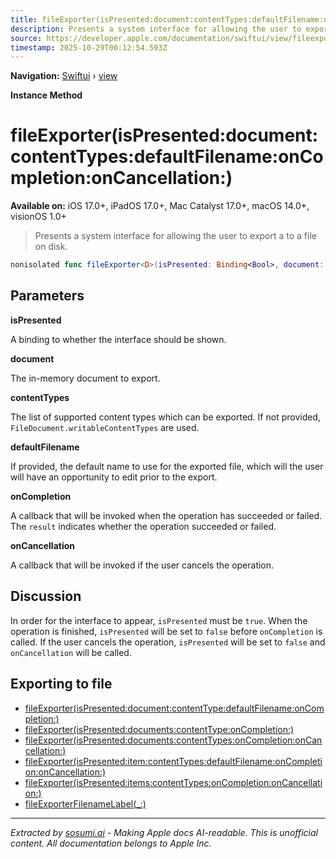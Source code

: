```yaml
---
title: fileExporter(isPresented:document:contentTypes:defaultFilename:onCompletion:onCancellation:)
description: Presents a system interface for allowing the user to export a  to a file on disk.
source: https://developer.apple.com/documentation/swiftui/view/fileexporter(ispresented:document:contenttypes:defaultfilename:oncompletion:oncancellation:)
timestamp: 2025-10-29T00:12:54.593Z
---
```


**Navigation:** [Swiftui](/documentation/swiftui) › [view](/documentation/swiftui/view)

**Instance Method**

# fileExporter(isPresented:document:contentTypes:defaultFilename:onCompletion:onCancellation:)

**Available on:** iOS 17.0+, iPadOS 17.0+, Mac Catalyst 17.0+, macOS 14.0+, visionOS 1.0+

> Presents a system interface for allowing the user to export a  to a file on disk.

```swift
nonisolated func fileExporter<D>(isPresented: Binding<Bool>, document: D?, contentTypes: [UTType] = [], defaultFilename: String? = nil, onCompletion: @escaping (Result<URL, any Error>) -> Void, onCancellation: @escaping () -> Void = {}) -> some View where D : FileDocument
```

## Parameters

**isPresented**

A binding to whether the interface should be shown.



**document**

The in-memory document to export.



**contentTypes**

The list of supported content types which can be exported. If not provided, `FileDocument.writableContentTypes` are used.



**defaultFilename**

If provided, the default name to use for the exported file, which will the user will have an opportunity to edit prior to the export.



**onCompletion**

A callback that will be invoked when the operation has succeeded or failed. The `result` indicates whether the operation succeeded or failed.



**onCancellation**

A callback that will be invoked if the user cancels the operation.



## Discussion

In order for the interface to appear, `isPresented` must be `true`. When the operation is finished, `isPresented` will be set to `false` before `onCompletion` is called. If the user cancels the operation, `isPresented` will be set to `false` and `onCancellation` will be called.

## Exporting to file

- [fileExporter(isPresented:document:contentType:defaultFilename:onCompletion:)](/documentation/swiftui/view/fileexporter(ispresented:document:contenttype:defaultfilename:oncompletion:))
- [fileExporter(isPresented:documents:contentType:onCompletion:)](/documentation/swiftui/view/fileexporter(ispresented:documents:contenttype:oncompletion:))
- [fileExporter(isPresented:documents:contentTypes:onCompletion:onCancellation:)](/documentation/swiftui/view/fileexporter(ispresented:documents:contenttypes:oncompletion:oncancellation:))
- [fileExporter(isPresented:item:contentTypes:defaultFilename:onCompletion:onCancellation:)](/documentation/swiftui/view/fileexporter(ispresented:item:contenttypes:defaultfilename:oncompletion:oncancellation:))
- [fileExporter(isPresented:items:contentTypes:onCompletion:onCancellation:)](/documentation/swiftui/view/fileexporter(ispresented:items:contenttypes:oncompletion:oncancellation:))
- [fileExporterFilenameLabel(_:)](/documentation/swiftui/view/fileexporterfilenamelabel(_:))

---

*Extracted by [sosumi.ai](https://sosumi.ai) - Making Apple docs AI-readable.*
*This is unofficial content. All documentation belongs to Apple Inc.*
